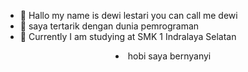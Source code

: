 - 👋 Hallo my name is dewi lestari
     you can call me dewi
- 👀 saya tertarik dengan dunia pemrograman 
- 🌱 Currently I am studying at SMK 1 Indralaya Selatan
<li align="center">hobi saya bernyanyi </li>
  
  
  
  


<!---
dewi-Xll/dewi-Xll is a ✨ special ✨ repository because its `README.md` (this file) appears on your GitHub profile.
You can click the Preview link to take a look at your changes.
--->

